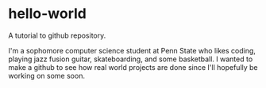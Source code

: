 # hello-world
A tutorial to github repository.

I'm a sophomore computer science student at Penn State who likes coding, playing jazz fusion guitar, skateboarding, and some basketball. I wanted to make a github to see how real world projects are done since I'll hopefully be working on some soon.
